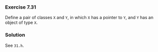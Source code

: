 ### Exercise 7.31

Define a pair of classes `X` and `Y`, in which `X` has a pointer to `Y`, and `Y`
has an object of type `X`.

### Solution

See `31.h`.
